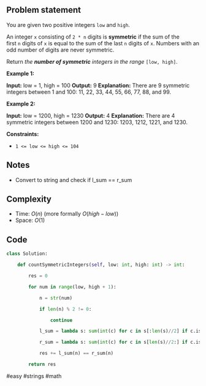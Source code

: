 ## Problem statement

You are given two positive integers `low` and `high`.

An integer `x` consisting of `2 * n` digits is **symmetric** if the sum of the first `n` digits of `x` is equal to the sum of the last `n` digits of `x`. Numbers with an odd number of digits are never symmetric.

Return _the **number of symmetric** integers in the range_ `[low, high]`.

**Example 1:**

**Input:** low = 1, high = 100
**Output:** 9
**Explanation:** There are 9 symmetric integers between 1 and 100: 11, 22, 33, 44, 55, 66, 77, 88, and 99.

**Example 2:**

**Input:** low = 1200, high = 1230
**Output:** 4
**Explanation:** There are 4 symmetric integers between 1200 and 1230: 1203, 1212, 1221, and 1230.

**Constraints:**

- `1 <= low <= high <= 104`
## Notes

- Convert to string and check if l_sum == r_sum
## Complexity

- Time: $O(n)$ (more formally $O(high-low)$)
- Space: $O(1)$
## Code

```python
class Solution:

    def countSymmetricIntegers(self, low: int, high: int) -> int:

        res = 0

        for num in range(low, high + 1):

            n = str(num)

            if len(n) % 2 != 0:

                continue

            l_sum = lambda s: sum(int(c) for c in s[:len(s)//2] if c.isdigit())

            r_sum = lambda s: sum(int(c) for c in s[len(s)//2:] if c.isdigit())

            res += l_sum(n) == r_sum(n)

        return res
```

#easy 
#strings 
#math